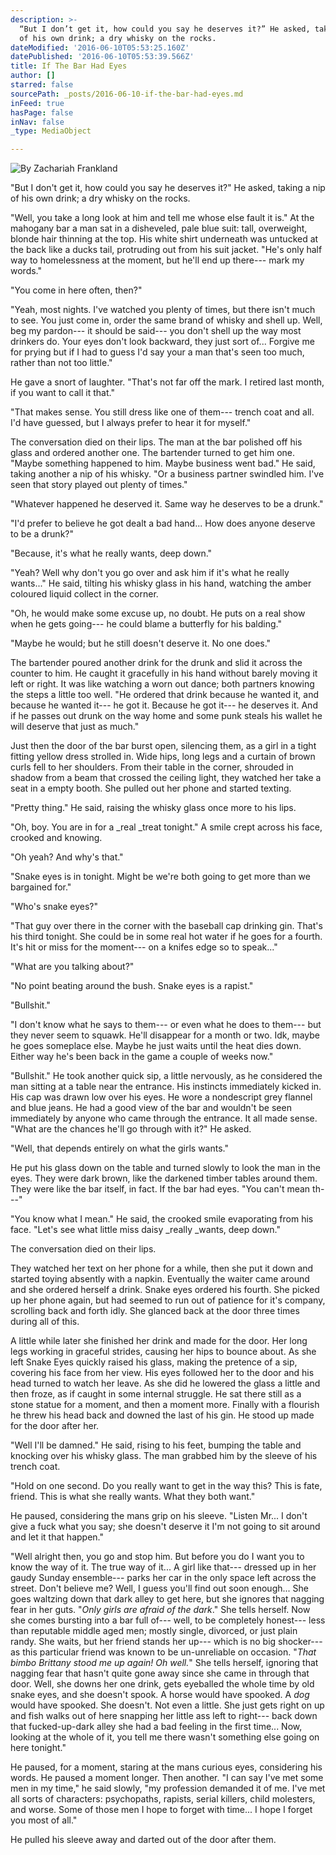 ```yaml
---
description: >-
  “But I don’t get it, how could you say he deserves it?” He asked, taking a nip
  of his own drink; a dry whisky on the rocks.
dateModified: '2016-06-10T05:53:25.160Z'
datePublished: '2016-06-10T05:53:39.566Z'
title: If The Bar Had Eyes
author: []
starred: false
sourcePath: _posts/2016-06-10-if-the-bar-had-eyes.md
inFeed: true
hasPage: false
inNav: false
_type: MediaObject

---
```

![By Zachariah Frankland](https://the-grid-user-content.s3-us-west-2.amazonaws.com/7b280a5e-87d8-4a19-a86f-6e706898e4f0.jpg)

"But I don't get it, how could you say he deserves it?" He asked, taking a nip of his own drink; a dry whisky on the rocks.

"Well, you take a long look at him and tell me whose else fault it is." At the mahogany bar a man sat in a disheveled, pale blue suit: tall, overweight, blonde hair thinning at the top. His white shirt underneath was untucked at the back like a ducks tail, protruding out from his suit jacket. "He's only half way to homelessness at the moment, but he'll end up there--- mark my words."

"You come in here often, then?"

"Yeah, most nights. I've watched you plenty of times, but there isn't much to see. You just come in, order the same brand of whisky and shell up. Well, beg my pardon--- it should be said--- you don't shell up the way most drinkers do. Your eyes don't look backward, they just sort of... Forgive me for prying but if I had to guess I'd say your a man that's seen too much, rather than not too little."

He gave a snort of laughter. "That's not far off the mark. I retired last month, if you want to call it that."

"That makes sense. You still dress like one of them--- trench coat and all. I'd have guessed, but I always prefer to hear it for myself."

The conversation died on their lips. The man at the bar polished off his glass and ordered another one. The bartender turned to get him one. "Maybe something happened to him. Maybe business went bad." He said, taking another a nip of his whisky. "Or a business partner swindled him. I've seen that story played out plenty of times."

"Whatever happened he deserved it. Same way he deserves to be a drunk."

"I'd prefer to believe he got dealt a bad hand... How does anyone deserve to be a drunk?"

"Because, it's what he really wants, deep down."

"Yeah? Well why don't you go over and ask him if it's what he really wants..." He said, tilting his whisky glass in his hand, watching the amber coloured liquid collect in the corner.

"Oh, he would make some excuse up, no doubt. He puts on a real show when he gets going--- he could blame a butterfly for his balding."

"Maybe he would; but he still doesn't deserve it. No one does."

The bartender poured another drink for the drunk and slid it across the counter to him. He caught it gracefully in his hand without barely moving it left or right. It was like watching a worn out dance; both partners knowing the steps a little too well. "He ordered that drink because he wanted it, and because he wanted it--- he got it. Because he got it--- he deserves it. And if he passes out drunk on the way home and some punk steals his wallet he will deserve that just as much."

Just then the door of the bar burst open, silencing them, as a girl in a tight fitting yellow dress strolled in. Wide hips, long legs and a curtain of brown curls fell to her shoulders. From their table in the corner, shrouded in shadow from a beam that crossed the ceiling light, they watched her take a seat in a empty booth. She pulled out her phone and started texting.

"Pretty thing." He said, raising the whisky glass once more to his lips.

"Oh, boy. You are in for a _real _treat tonight." A smile crept across his face, crooked and knowing.

"Oh yeah? And why's that."

"Snake eyes is in tonight. Might be we're both going to get more than we bargained for."

"Who's snake eyes?"

"That guy over there in the corner with the baseball cap drinking gin. That's his third tonight. She could be in some real hot water if he goes for a fourth. It's hit or miss for the moment--- on a knifes edge so to speak..."

"What are you talking about?"

"No point beating around the bush. Snake eyes is a rapist."

"Bullshit."

"I don't know what he says to them--- or even what he does to them--- but they never seem to squawk. He'll disappear for a month or two. Idk, maybe he goes someplace else. Maybe he just waits until the heat dies down. Either way he's been back in the game a couple of weeks now."

"Bullshit." He took another quick sip, a little nervously, as he considered the man sitting at a table near the entrance. His instincts immediately kicked in. His cap was drawn low over his eyes. He wore a nondescript grey flannel and blue jeans. He had a good view of the bar and wouldn't be seen immediately by anyone who came through the entrance. It all made sense. "What are the chances he'll go through with it?" He asked.

"Well, that depends entirely on what the girls wants."

He put his glass down on the table and turned slowly to look the man in the eyes. They were dark brown, like the darkened timber tables around them. They were like the bar itself, in fact. If the bar had eyes. "You can't mean th---"

"You know what I mean." He said, the crooked smile evaporating from his face. "Let's see what little miss daisy _really _wants, deep down."

The conversation died on their lips.

They watched her text on her phone for a while, then she put it down and started toying absently with a napkin. Eventually the waiter came around and she ordered herself a drink. Snake eyes ordered his fourth. She picked up her phone again, but had seemed to run out of patience for it's company, scrolling back and forth idly. She glanced back at the door three times during all of this.

A little while later she finished her drink and made for the door. Her long legs working in graceful strides, causing her hips to bounce about. As she left Snake Eyes quickly raised his glass, making the pretence of a sip, covering his face from her view. His eyes followed her to the door and his head turned to watch her leave. As she did he lowered the glass a little and then froze, as if caught in some internal struggle. He sat there still as a stone statue for a moment, and then a moment more. Finally with a flourish he threw his head back and downed the last of his gin. He stood up made for the door after her.

"Well I'll be damned." He said, rising to his feet, bumping the table and knocking over his whisky glass. The man grabbed him by the sleeve of his trench coat.

"Hold on one second. Do you really want to get in the way this? This is fate, friend. This is what she really wants. What they both want."

He paused, considering the mans grip on his sleeve. "Listen Mr... I don't give a fuck what you say; she doesn't deserve it I'm not going to sit around and let it that happen."

"Well alright then, you go and stop him. But before you do I want you to know the way of it. The true way of it... A girl like that--- dressed up in her gaudy Sunday ensemble--- parks her car in the only space left across the street. Don't believe me? Well, I guess you'll find out soon enough... She goes waltzing down that dark alley to get here, but she ignores that nagging fear in her guts. "_Only girls are afraid of the dark_." She tells herself. Now she comes bursting into a bar full of--- well, to be completely honest--- less than reputable middle aged men; mostly single, divorced, or just plain randy. She waits, but her friend stands her up--- which is no big shocker--- as this particular friend was known to be un-unreliable on occasion. "_That bimbo Brittany stood me up again! Oh well._" She tells herself, ignoring that nagging fear that hasn't quite gone away since she came in through that door. Well, she downs her one drink, gets eyeballed the whole time by old snake eyes, and she doesn't spook. A horse would have spooked. A _dog_ would have spooked. She doesn't. Not even a little. She just gets right on up and fish walks out of here snapping her little ass left to right--- back down that fucked-up-dark alley she had a bad feeling in the first time... Now, looking at the whole of it, you tell me there wasn't something else going on here tonight."

He paused, for a moment, staring at the mans curious eyes, considering his words. He paused a moment longer. Then another. "I can say I've met some men in my time," he said slowly, "my profession demanded it of me. I've met all sorts of characters: psychopaths, rapists, serial killers, child molesters, and worse. Some of those men I hope to forget with time... I hope I forget you most of all."

He pulled his sleeve away and darted out of the door after them.
